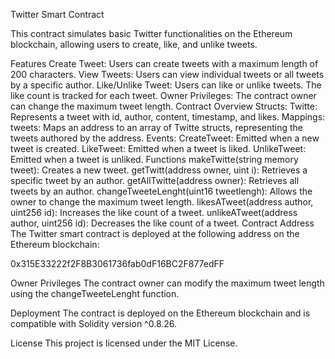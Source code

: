 Twitter Smart Contract

This contract simulates basic Twitter functionalities on the Ethereum blockchain, allowing users to create, like, and unlike tweets.

Features
Create Tweet: Users can create tweets with a maximum length of 200 characters.
View Tweets: Users can view individual tweets or all tweets by a specific author.
Like/Unlike Tweet: Users can like or unlike tweets. The like count is tracked for each tweet.
Owner Privileges: The contract owner can change the maximum tweet length.
Contract Overview
Structs:
Twitte: Represents a tweet with id, author, content, timestamp, and likes.
Mappings:
tweets: Maps an address to an array of Twitte structs, representing the tweets authored by the address.
Events:
CreateTweet: Emitted when a new tweet is created.
LikeTweet: Emitted when a tweet is liked.
UnlikeTweet: Emitted when a tweet is unliked.
Functions
makeTwitte(string memory tweet): Creates a new tweet.
getTwitt(address owner, uint i): Retrieves a specific tweet by an author.
getAllTwitte(address owner): Retrieves all tweets by an author.
changeTweeteLenght(uint16 tweetlengh): Allows the owner to change the maximum tweet length.
likesATweet(address author, uint256 id): Increases the like count of a tweet.
unlikeATweet(address author, uint256 id): Decreases the like count of a tweet.
Contract Address
The Twitter smart contract is deployed at the following address on the Ethereum blockchain:

0x315E33222f2F8B3061736fab0dF16BC2F877edFF

Owner Privileges
The contract owner can modify the maximum tweet length using the changeTweeteLenght function.

Deployment
The contract is deployed on the Ethereum blockchain and is compatible with Solidity version ^0.8.26.

License
This project is licensed under the MIT License.
